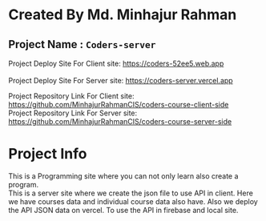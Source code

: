 # Created By Md. Minhajur Rahman

## Project Name : `Coders-server`
Project Deploy Site For Client site: https://coders-52ee5.web.app  
\
Project Deploy Site For Server site: https://coders-server.vercel.app

Project Repository Link For Client site: https://github.com/MinhajurRahmanCIS/coders-course-client-side 
\
Project Repository Link For Server site: https://github.com/MinhajurRahmanCIS/coders-course-server-side

# Project Info
This is a Programming site where you can not only learn also create a program.
\
This is a server site where we create the json file to use API in client. Here we have courses data and individual course data also have. Also we deploy the API JSON data on vercel. To use the API in firebase and local site.


